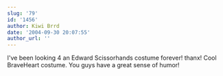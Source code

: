 ```yaml
---
slug: '79'
id: '1456'
author: Kiwi Brrd
date: '2004-09-30 20:07:55'
author_url: ''
---
```

I've been looking 4 an Edward Scissorhands costume forever! thanx! Cool BraveHeart costume. You guys have a great sense of humor!
